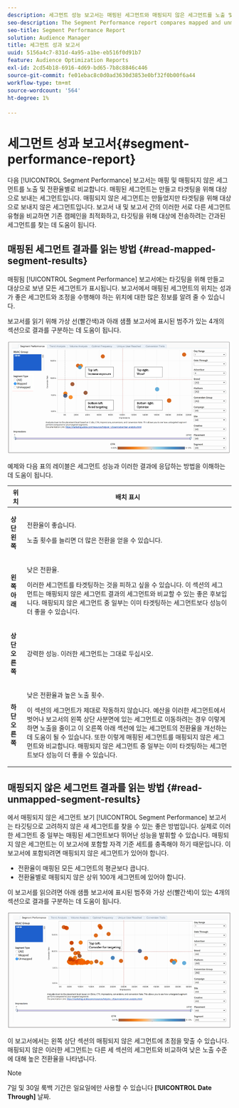 ```yaml
---
description: 세그먼트 성능 보고서는 매핑된 세그먼트와 매핑되지 않은 세그먼트를 노출 및 전환율별로 비교합니다. 매핑된 세그먼트는 만들고 타겟팅을 위해 대상으로 보내는 세그먼트입니다. 매핑되지 않은 세그먼트는 만들었지만 타겟팅을 위해 대상으로 보내지 않은 세그먼트입니다. 보고서 내 및 보고서 간의 이러한 서로 다른 세그먼트 유형을 비교하면 기존 캠페인을 최적화하고, 타깃팅을 위해 대상에 전송하려는 간과된 세그먼트를 찾는 데 도움이 됩니다.
seo-description: The Segment Performance report compares mapped and unmapped segments by impressions and conversion rates. A mapped segment is a segment you create and send to a destination for targeting. An unmapped segment is a segment that you've created but have not sent to a destination for targeting. Comparing these different segment types within and between reports helps you optimize existing campaigns and find overlooked segments that you may want to send to a destination for targeting.
seo-title: Segment Performance Report
solution: Audience Manager
title: 세그먼트 성과 보고서
uuid: 5156a4c7-831d-4a95-a1be-eb516f0d91b7
feature: Audience Optimization Reports
exl-id: 2cd54b18-6916-4d69-bd65-7b8c8846c446
source-git-commit: fe01ebac8c0d0ad3630d3853e0bf32f0b00f6a44
workflow-type: tm+mt
source-wordcount: '564'
ht-degree: 1%

---
```


# 세그먼트 성과 보고서{#segment-performance-report}

다음 [!UICONTROL Segment Performance] 보고서는 매핑 및 매핑되지 않은 세그먼트를 노출 및 전환율별로 비교합니다. 매핑된 세그먼트는 만들고 타겟팅을 위해 대상으로 보내는 세그먼트입니다. 매핑되지 않은 세그먼트는 만들었지만 타겟팅을 위해 대상으로 보내지 않은 세그먼트입니다. 보고서 내 및 보고서 간의 이러한 서로 다른 세그먼트 유형을 비교하면 기존 캠페인을 최적화하고, 타깃팅을 위해 대상에 전송하려는 간과된 세그먼트를 찾는 데 도움이 됩니다.

## 매핑된 세그먼트 결과를 읽는 방법 {#read-mapped-segment-results}

매핑됨 [!UICONTROL Segment Performance] 보고서에는 타깃팅을 위해 만들고 대상으로 보낸 모든 세그먼트가 표시됩니다. 보고서에서 매핑된 세그먼트의 위치는 성과가 좋은 세그먼트와 조정을 수행해야 하는 위치에 대한 많은 정보를 알려 줄 수 있습니다.

보고서를 읽기 위해 가상 선(빨간색)과 아래 샘플 보고서에 표시된 범주가 있는 4개의 섹션으로 결과를 구분하는 데 도움이 됩니다.

![](assets/mapped-segment-performance.png)

예제와 다음 표의 레이블은 세그먼트 성능과 이러한 결과에 응답하는 방법을 이해하는 데 도움이 됩니다.

<table id="table_A29253B30DFA4CD7B3B7C320DE0BDEA4"> 
 <thead> 
  <tr> 
   <th colname="col1" class="entry"> 위치 </th> 
   <th colname="col2" class="entry"> 배치 표시 </th> 
  </tr> 
 </thead>
 <tbody> 
  <tr> 
   <td colname="col1"> <p> <b>상단 왼쪽</b> </p> </td> 
   <td colname="col2"> <p>전환율이 좋습니다. </p> <p>노출 횟수를 늘리면 더 많은 전환을 얻을 수 있습니다. </p> </td> 
  </tr> 
  <tr> 
   <td colname="col1"> <p> <b>왼쪽 아래</b> </p> </td> 
   <td colname="col2"> <p>낮은 전환율. </p> <p>이러한 세그먼트를 타겟팅하는 것을 피하고 싶을 수 있습니다. 이 섹션의 세그먼트는 매핑되지 않은 세그먼트 결과의 세그먼트와 비교할 수 있는 좋은 후보입니다. 매핑되지 않은 세그먼트 중 일부는 이미 타겟팅하는 세그먼트보다 성능이 더 좋을 수 있습니다. </p> </td> 
  </tr> 
  <tr> 
   <td colname="col1"> <p> <b>상단 오른쪽</b> </p> </td> 
   <td colname="col2"> <p>강력한 성능. 이러한 세그먼트는 그대로 두십시오. </p> </td> 
  </tr> 
  <tr> 
   <td colname="col1"> <p> <b>하단 오른쪽</b> </p> </td> 
   <td colname="col2"> <p>낮은 전환율과 높은 노출 횟수. </p> <p>이 섹션의 세그먼트가 제대로 작동하지 않습니다. 예산을 이러한 세그먼트에서 벗어나 보고서의 왼쪽 상단 사분면에 있는 세그먼트로 이동하려는 경우 이렇게 하면 노출을 줄이고 이 오른쪽 아래 섹션에 있는 세그먼트의 전환율을 개선하는 데 도움이 될 수 있습니다. 또한 이렇게 매핑된 세그먼트를 매핑되지 않은 세그먼트와 비교합니다. 매핑되지 않은 세그먼트 중 일부는 이미 타겟팅하는 세그먼트보다 성능이 더 좋을 수 있습니다. </p> </td> 
  </tr> 
 </tbody> 
</table>

## 매핑되지 않은 세그먼트 결과를 읽는 방법 {#read-unmapped-segment-results}

에서 매핑되지 않은 세그먼트 보기 [!UICONTROL Segment Performance] 보고서는 타깃팅으로 고려하지 않은 새 세그먼트를 찾을 수 있는 좋은 방법입니다. 실제로 이러한 세그먼트 중 일부는 매핑된 세그먼트보다 뛰어난 성능을 발휘할 수 있습니다. 매핑되지 않은 세그먼트는 이 보고서에 포함할 자격 기준 세트를 충족해야 하기 때문입니다. 이 보고서에 포함되려면 매핑되지 않은 세그먼트가 있어야 합니다.

* 전환율이 매핑된 모든 세그먼트의 평균보다 큽니다.
* 전환율별로 매핑되지 않은 상위 100개 세그먼트에 있어야 합니다.

이 보고서를 읽으려면 아래 샘플 보고서에 표시된 범주와 가상 선(빨간색)이 있는 4개의 섹션으로 결과를 구분하는 데 도움이 됩니다.

![](assets/unmapped-segment-performance.png)

이 보고서에서는 왼쪽 상단 섹션의 매핑되지 않은 세그먼트에 초점을 맞출 수 있습니다. 매핑되지 않은 이러한 세그먼트는 다른 세 섹션의 세그먼트와 비교하여 낮은 노출 수준에 대해 높은 전환율을 나타냅니다.

>[!NOTE]
>
>7일 및 30일 룩백 기간은 일요일에만 사용할 수 있습니다 **[!UICONTROL Date Through]** 날짜.
